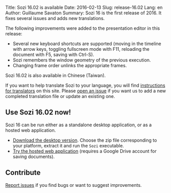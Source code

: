Title: Sozi 16.02 is available
Date: 2016-02-13
Slug: release-16.02
Lang: en
Author: Guillaume Savaton
Summary:
    Sozi 16 is the first release of 2016.
    It fixes several issues and adds new translations.

The following improvements were added to the presentation editor in this release:

* Several new keyboard shortcuts are supported (moving in the timeline with arrow keys,
  toggling fullscreen mode with F11, reloading the document with F5, saving with Ctrl-S).
* Sozi remembers the window geometry of the previous execution.
* Changing frame order unlinks the appropriate frames.

Sozi 16.02 is also available in Chinese (Taiwan).

If you want to help translate Sozi to your language, you will find [instructions for translators](|filename|/pages/en/translate-editor.md) on this site.
Please [open an issue](https://github.com/senshu/Sozi/issues) if you want us to add a new
completed translation file or update an existing one.


Use Sozi 16.02 now!
-------------------

Sozi 16 can be run either as a standalone desktop application, or as a hosted web application.

* [Download the desktop version](https://github.com/senshu/Sozi/releases/tag/16.02-fix344).
  Choose the zip file corresponding to your platform, extract it and run the `Sozi` executable.
* [Try the hosted web application](http://sozi.baierouge.fr/demo/) (requires a Google Drive account for saving documents).

Contribute
----------

[Report issues](https://github.com/senshu/Sozi/issues) if you find bugs
or want to suggest improvements.
